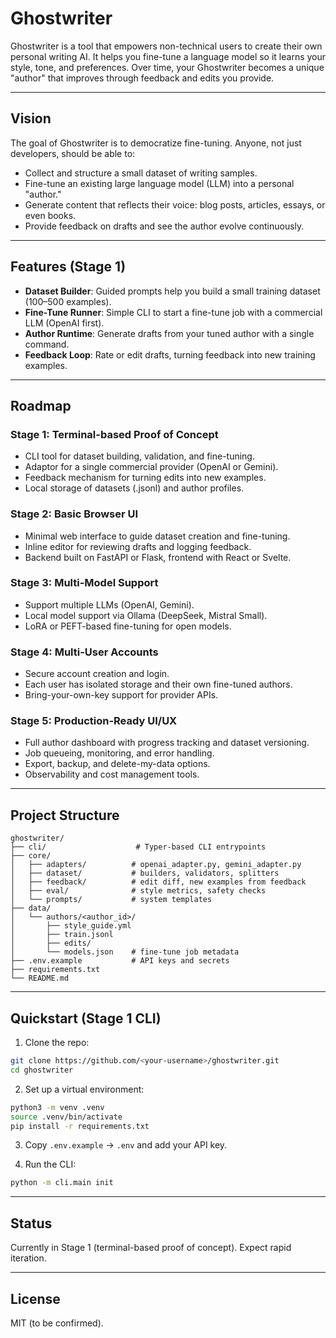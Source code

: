 # Ghostwriter

Ghostwriter is a tool that empowers non-technical users to create their own personal writing AI.
It helps you fine-tune a language model so it learns your style, tone, and preferences.
Over time, your Ghostwriter becomes a unique "author" that improves through feedback and edits you provide.

---

## Vision

The goal of Ghostwriter is to democratize fine-tuning. Anyone, not just developers, should be able to:

- Collect and structure a small dataset of writing samples.
- Fine-tune an existing large language model (LLM) into a personal "author."
- Generate content that reflects their voice: blog posts, articles, essays, or even books.
- Provide feedback on drafts and see the author evolve continuously.

---

## Features (Stage 1)

- **Dataset Builder**: Guided prompts help you build a small training dataset (100–500 examples).
- **Fine-Tune Runner**: Simple CLI to start a fine-tune job with a commercial LLM (OpenAI first).
- **Author Runtime**: Generate drafts from your tuned author with a single command.
- **Feedback Loop**: Rate or edit drafts, turning feedback into new training examples.

---

## Roadmap

### Stage 1: Terminal-based Proof of Concept

- CLI tool for dataset building, validation, and fine-tuning.
- Adaptor for a single commercial provider (OpenAI or Gemini).
- Feedback mechanism for turning edits into new examples.
- Local storage of datasets (.jsonl) and author profiles.

### Stage 2: Basic Browser UI

- Minimal web interface to guide dataset creation and fine-tuning.
- Inline editor for reviewing drafts and logging feedback.
- Backend built on FastAPI or Flask, frontend with React or Svelte.

### Stage 3: Multi-Model Support

- Support multiple LLMs (OpenAI, Gemini).
- Local model support via Ollama (DeepSeek, Mistral Small).
- LoRA or PEFT-based fine-tuning for open models.

### Stage 4: Multi-User Accounts

- Secure account creation and login.
- Each user has isolated storage and their own fine-tuned authors.
- Bring-your-own-key support for provider APIs.

### Stage 5: Production-Ready UI/UX

- Full author dashboard with progress tracking and dataset versioning.
- Job queueing, monitoring, and error handling.
- Export, backup, and delete-my-data options.
- Observability and cost management tools.

---

## Project Structure

```
ghostwriter/
├── cli/                    # Typer-based CLI entrypoints
├── core/
│   ├── adapters/          # openai_adapter.py, gemini_adapter.py
│   ├── dataset/           # builders, validators, splitters
│   ├── feedback/          # edit diff, new examples from feedback
│   ├── eval/              # style metrics, safety checks
│   └── prompts/           # system templates
├── data/
│   └── authors/<author_id>/
│       ├── style_guide.yml
│       ├── train.jsonl
│       ├── edits/
│       └── models.json    # fine-tune job metadata
├── .env.example           # API keys and secrets
├── requirements.txt
└── README.md
```

---

## Quickstart (Stage 1 CLI)

1. Clone the repo:

```bash
git clone https://github.com/<your-username>/ghostwriter.git
cd ghostwriter
```

2. Set up a virtual environment:

```bash
python3 -m venv .venv
source .venv/bin/activate
pip install -r requirements.txt
```

3. Copy `.env.example` → `.env` and add your API key.

4. Run the CLI:

```bash
python -m cli.main init
```

---

## Status

Currently in Stage 1 (terminal-based proof of concept). Expect rapid iteration.

---

## License

MIT (to be confirmed).
